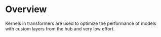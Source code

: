 # Overview

Kernels in transformers are used to optimize the performance of models with custom layers from the hub and very low effort.
